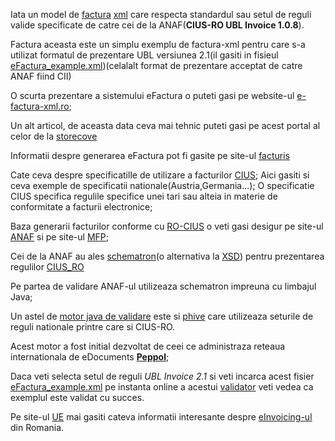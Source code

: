 Iata un model de [factura](https://ro-efactura.ro/wp-content/uploads/2023/11/Model-factura-XML-NrReg-001.xml) [xml](https://www.w3schools.com/xml/xml_tree.asp) care respecta standardul sau setul de reguli valide specificate de catre cei de la ANAF(<b>CIUS-RO UBL Invoice 1.0.8</b>).

Factura aceasta este un simplu exemplu de factura-xml pentru care s-a utilizat formatul de prezentare UBL versiunea 2.1(il gasiti in fisieul [eFactura_example.xml](xml_scripts/eFactura_example.xml))(celalalt format de prezentare acceptat de catre ANAF fiind CII)

O scurta prezentare a sistemului eFactura o puteti gasi pe website-ul [e-factura-xml.ro](https://www.e-factura-xml.ro/);

Un alt articol, de aceasta data ceva mai tehnic puteti gasi pe acest portal al celor de la [storecove](https://www.storecove.com/blog/en/creating-your-own-ubl-invoice/?unbounce_brid=1716810954_6341546_59badda9e9ec63bce33b0a5dd7f4cad5)

Informatii despre generarea eFactura pot fi gasite pe site-ul [facturis](https://facturis-online.ro/e-factura/cum-sa-emiteti-singur-facturi-electronice-in-sistemul-anaf-ro-e-factura.html)

Cate ceva despre specificatille de utilizare a facturilor [CIUS](https://github.com/CenPC434/cius-extension-xml/tree/master); Aici gasiti si ceva exemple de specificatii nationale(Austria,Germania...); O specificatie CIUS specifica regulile specifice unei tari sau alteia in materie de conformitate a facturii electronice;

Baza generarii facturilor conforme cu [RO-CIUS](https://mfinante.gov.ro/documents/35673/1120722/ordin1366_MO10658112021.pdf) o veti gasi desigur pe site-ul [ANAF](https://mfinante.gov.ro/web/efactura/informatii-tehnice) si pe site-ul [MFP](https://mfinante.gov.ro/web/efactura); 

Cei de la ANAF au ales [schematron](https://hotfox.ro/forum/viewtopic.php?t=94&start=10)(o alternativa la [XSD](https://www.w3schools.com/xml/schema_intro.asp)) pentru prezentarea regulilor [CIUS_RO](https://mfinante.gov.ro/documents/35673/1120722/ordin1366_MO10658112021.pdf)

Pe partea de validare ANAF-ul utilizeaza schematron impreuna cu limbajul Java; 

Un astel de [motor java de validare](https://github.com/phax/phive) este si [phive](https://github.com/phax/phive-rules/tree/master) care utilizeaza seturile de reguli nationale printre care si CIUS-RO. 

Acest motor a fost initial dezvoltat de ceei ce administraza reteaua internationala de eDocuments <b>[Peppol](https://ecosio.com/en/peppol-and-xml-document-validator/)</b>; 

Daca veti selecta setul de reguli <i>UBL Invoice 2.1</i> si veti incarca acest fisier [eFactura_example.xml](xml_scripts/eFactura_example.xml) pe instanta online a acestui [validator](https://ecosio.com/en/peppol-and-xml-document-validator/) veti vedea ca exemplul este validat cu succes.

Pe site-ul [UE](https://www.vatupdate.com/2023/12/17/guide-on-the-use-of-the-national-electronic-invoicing-system-ro-e-invoice-english-translation/) mai gasiti cateva informatii interesante despre [eInvoicing-ul](https://ec.europa.eu/digital-building-blocks/sites/display/DIGITAL/eInvoicing+in+Romania) din Romania.


